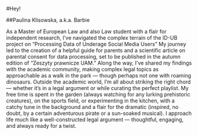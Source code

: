 #Hey!

##Paulina Klisowska, a.k.a. Barbie

As a Master of European Law and also Law student with a flair for independent research, I’ve navigated the complex terrain of the ID-UB project on “Processing Data of Underage Social Media Users” My journey led to the creation of a helpful guide for parents and a scientific article on parental consent for data processing, set to be published in the autumn edition of “Zeszyty prawnicze UAM.” Along the way, I’ve shared my findings with the academic community, making complex legal topics as approachable as a walk in the park — though perhaps not one with roaming dinosaurs. Outside the academic world, I’m all about striking the right chord — whether it’s in a legal argument or while curating the perfect playlist. My free time is spent in the garden (always watching for any lurking prehistoric creatures), on the sports field, or experimenting in the kitchen, with a catchy tune in the background and a flair for the dramatic (inspired, no doubt, by a certain adventurous pirate or a sun-soaked musical). I approach life much like a well-constructed legal argument — thoughtful, engaging, and always ready for a twist.
